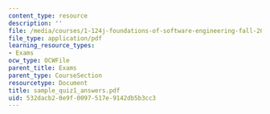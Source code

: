 ```yaml
---
content_type: resource
description: ''
file: /media/courses/1-124j-foundations-of-software-engineering-fall-2000/532dacb20e9f0097517e9142db5b3cc3_sample_quiz1_answers.pdf
file_type: application/pdf
learning_resource_types:
- Exams
ocw_type: OCWFile
parent_title: Exams
parent_type: CourseSection
resourcetype: Document
title: sample_quiz1_answers.pdf
uid: 532dacb2-0e9f-0097-517e-9142db5b3cc3
---
```

